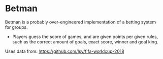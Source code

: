 # Betman

Betman is a probably over-engineered implementation of a betting system for groups. 
* Players guess the score of games, and are given points per given rules, such as the correct amount of goals, exact score, winner and goal king.



Uses data from:
https://github.com/lsv/fifa-worldcup-2018